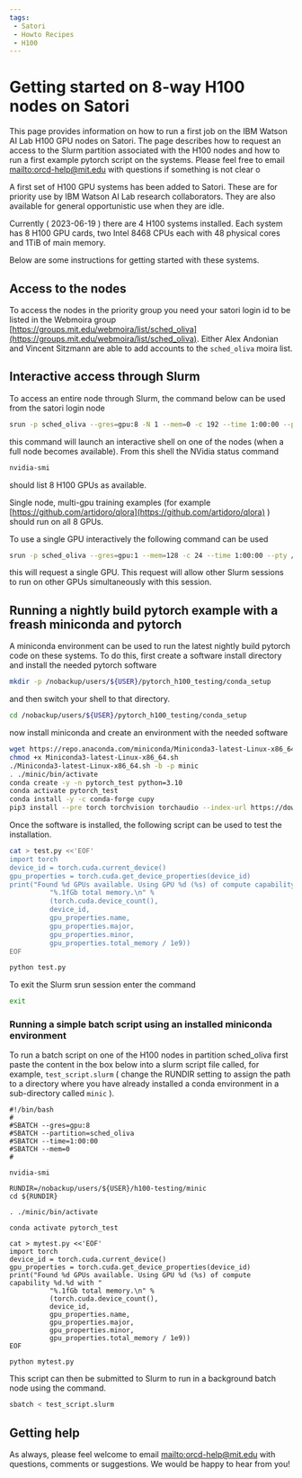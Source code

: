 ```yaml
---
tags:
 - Satori
 - Howto Recipes
 - H100
---
```

# Getting started on 8-way H100 nodes on Satori

This page provides information on how to run a first job on the IBM Watson AI Lab H100 GPU nodes on Satori.
The page describes how to request an access to the Slurm partition associated 
with the H100 nodes and
how to run a first example pytorch script on the systems. Please feel free to email [mailto:orcd-help@mit.edu](orcd-help@mit.edu)
with questions if something is not clear o

A first set of H100 GPU systems has been added to Satori.
These are for priority use by IBM Watson AI Lab research collaborators.
They are also available for general opportunistic use when they are idle.


Currently ( 2023-06-19 ) there are 4 H100 systems installed. 
Each system has 8 H100 GPU cards, two Intel 8468 CPUs each with
48 physical cores and 1TiB of main memory.

Below are some instructions for getting started with these systems. 


## Access to the nodes

To access the nodes in the priority group you need your satori login id to be listed in the Webmoira 
group [https://groups.mit.edu/webmoira/list/sched_oliva](https://groups.mit.edu/webmoira/list/sched_oliva). 
Either Alex Andonian and Vincent Sitzmann are able to add accounts to the `sched_oliva` moira list.

## Interactive access through Slurm

To access an entire node through Slurm, the command below can be used from the satori login node

```bash
srun -p sched_oliva --gres=gpu:8 -N 1 --mem=0 -c 192 --time 1:00:00 --pty /bin/bash
```

this command will launch an interactive shell on one of the nodes (when a full node becomes available). 
From this shell the NVidia status command 
```bash
nvidia-smi
```
should list 8 H100 GPUs as available. 

Single node, multi-gpu training examples (for example
[https://github.com/artidoro/qlora](https://github.com/artidoro/qlora) ) should run 
on all 8 GPUs. 

To use a single GPU interactively the following command can be used
```bash
srun -p sched_oliva --gres=gpu:1 --mem=128 -c 24 --time 1:00:00 --pty /bin/bash
```

this will request a single GPU. This request will allow other Slurm sessions to run on other GPUs 
simultaneously with this session.

## Running a nightly build pytorch example with a freash miniconda and pytorch

A miniconda environment can be used to run the latest nightly build pytorch code on these 
systems. To do this, first create a software install directory and install the needed pytorch software

```bash
mkdir -p /nobackup/users/${USER}/pytorch_h100_testing/conda_setup
```

and then switch your shell to that directory.
```bash
cd /nobackup/users/${USER}/pytorch_h100_testing/conda_setup
```

now install miniconda and create an environment with the needed software
```bash
wget https://repo.anaconda.com/miniconda/Miniconda3-latest-Linux-x86_64.sh 
chmod +x Miniconda3-latest-Linux-x86_64.sh
./Miniconda3-latest-Linux-x86_64.sh -b -p minic
. ./minic/bin/activate 
conda create -y -n pytorch_test python=3.10
conda activate pytorch_test                          
conda install -y -c conda-forge cupy
pip3 install --pre torch torchvision torchaudio --index-url https://download.pytorch.org/whl/nightly/cu121
```

Once the software is installed, the following script can be used to test the installation.
```bash
cat > test.py <<'EOF'
import torch
device_id = torch.cuda.current_device()
gpu_properties = torch.cuda.get_device_properties(device_id)
print("Found %d GPUs available. Using GPU %d (%s) of compute capability %d.%d with "
          "%.1fGb total memory.\n" % 
          (torch.cuda.device_count(),
          device_id,
          gpu_properties.name,
          gpu_properties.major,
          gpu_properties.minor,
          gpu_properties.total_memory / 1e9))
EOF

python test.py
```

To exit the Slurm srun session enter the command
```bash
exit
```


### Running a simple batch script using an installed miniconda environment

To run a batch script on one of the H100 nodes in partition sched_oliva first paste the content in the 
box below into a slurm script file called, for example, `test_script.slurm` ( change the RUNDIR setting to assign the 
path to a directory where you have already installed a conda environment in a sub-directory called `minic` ).

```
#!/bin/bash
#
#SBATCH --gres=gpu:8
#SBATCH --partition=sched_oliva
#SBATCH --time=1:00:00
#SBATCH --mem=0
#

nvidia-smi

RUNDIR=/nobackup/users/${USER}/h100-testing/minic
cd ${RUNDIR}

. ./minic/bin/activate

conda activate pytorch_test

cat > mytest.py <<'EOF'
import torch
device_id = torch.cuda.current_device()
gpu_properties = torch.cuda.get_device_properties(device_id)
print("Found %d GPUs available. Using GPU %d (%s) of compute capability %d.%d with "
          "%.1fGb total memory.\n" %
          (torch.cuda.device_count(),
          device_id,
          gpu_properties.name,
          gpu_properties.major,
          gpu_properties.minor,
          gpu_properties.total_memory / 1e9))
EOF

python mytest.py
```

This script can then be submitted to Slurm to run in a background batch node using the command.

```bash
sbatch < test_script.slurm
```





## Getting help

As always, please feel welcome to email [mailto:orcd-help@mit.edu](orcd-help@mit.edu)
with questions, comments or suggestions. We would be happy to hear from you!

